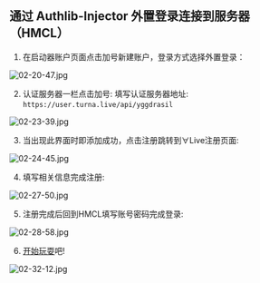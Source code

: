 ## 通过 Authlib-Injector 外置登录连接到服务器（HMCL）

1. 在启动器账户页面点击加号新建账户，登录方式选择外置登录：

![02-20-47.jpg](https://ddns.xsling.xyz:3561/images/2021/01/01/02-20-47.jpg)

2. 认证服务器一栏点击加号:
填写认证服务器地址: `https://user.turna.live/api/yggdrasil`

![02-23-39.jpg](https://ddns.xsling.xyz:3561/images/2021/01/01/02-23-39.jpg)

3. 当出现此界面时即添加成功，点击注册跳转到∀Live注册页面:

![02-24-45.jpg](https://ddns.xsling.xyz:3561/images/2021/01/01/02-24-45.jpg)

4. 填写相关信息完成注册:


![02-27-50.jpg](https://ddns.xsling.xyz:3561/images/2021/01/01/02-27-50.jpg)

5. 注册完成后回到HMCL填写账号密码完成登录:

![02-28-58.jpg](https://ddns.xsling.xyz:3561/images/2021/01/01/02-28-58.jpg)

6. [开始玩耍](/game/Opening)吧!

![02-32-12.jpg](https://ddns.xsling.xyz:3561/images/2021/01/01/02-32-12.jpg)
